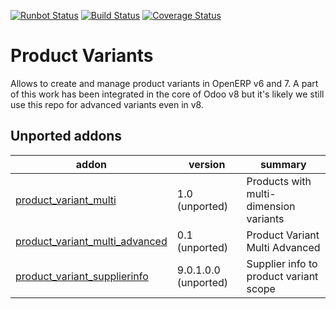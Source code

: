 [![Runbot Status](https://runbot.odoo-community.org/runbot/badge/flat/137/10.0.svg)](https://runbot.odoo-community.org/runbot/repo/github-com-oca-product-variant-137)
[![Build Status](https://travis-ci.org/OCA/product-variant.svg?branch=10.0)](https://travis-ci.org/OCA/product-variant)
[![Coverage Status](https://coveralls.io/repos/OCA/product-variant/badge.png?branch=10.0)](https://coveralls.io/r/OCA/product-variant?branch=10.0)

Product Variants
================

Allows to create and manage product variants in OpenERP v6 and 7. A part of this work has been integrated in the core of Odoo v8 but it's likely we still use this repo for advanced variants even in v8.


[//]: # (addons)
Unported addons
---------------
addon | version | summary
--- | --- | ---
[product_variant_multi](product_variant_multi/) | 1.0 (unported) | Products with multi-dimension variants
[product_variant_multi_advanced](product_variant_multi_advanced/) | 0.1 (unported) | Product Variant Multi Advanced
[product_variant_supplierinfo](product_variant_supplierinfo/) | 9.0.1.0.0 (unported) | Supplier info to product variant scope

[//]: # (end addons)
